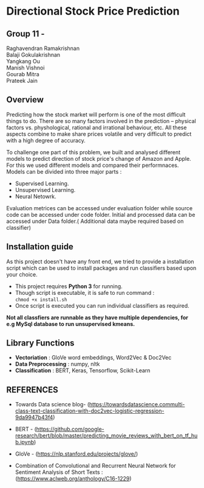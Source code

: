# Directional Stock Price Prediction
## Group 11 - 
Raghavendran Ramakrishnan\
Balaji Gokulakrishnan \
Yangkang Ou\
Manish Vishnoi\
Gourab Mitra\
Prateek Jain

## Overview
Predicting how the stock market will perform is one of the most difficult things to do. There are so many factors involved in the prediction – physical factors vs. physhological, rational and irrational behaviour, etc. All these aspects combine to make share prices volatile and very difficult to predict with a high degree of accuracy. 

To challenge one part of this problem, we built and analysed different models to predict direction of stock price's change of Amazon and Apple. For this we used different models and compared their performnaces. Models can be divided into three major parts :
* Supervised Learning.
* Unsupervised Learning.
* Neural Netowrk.

Evaluation metrices can be accessed under evaluation folder while source code can be accessed under code folder. Initial and processed data can be accessed under Data folder.( Additional data maybe required based on classifier)

## Installation guide

As this project doesn't have any front end, we tried to provide a installation script which can be used to install packages and run classifiers based upon your choice.

* This project requires **Python 3** for running.
* Though script is executable, it is safe to run command : \
``` chmod +x install.sh ```
* Once script is executed you can run individual classifiers as required.

**Not all classfiers are runnable as they have multiple dependencies, for e.g MySql database to run unsupervised kmeans.**

## Library Functions
* **Vectoriation** : GloVe word embeddings, Word2Vec & Doc2Vec
* **Data Preprocessing** : numpy, nltk 
* **Classification** : BERT, Keras, Tensorflow, Scikit-Learn

 
## REFERENCES

* Towards Data science blog- (https://towardsdatascience.commulti-class-text-classification-with-doc2vec-logistic-regression-9da9947b43f4)

* BERT - (https://github.com/google-research/bert/blob/master/predicting_movie_reviews_with_bert_on_tf_hub.ipynb)

* GloVe - (https://nlp.stanford.edu/projects/glove/)

* Combination of Convolutional and Recurrent Neural Network for Sentiment Analysis of Short Texts : (https://www.aclweb.org/anthology/C16-1229)
